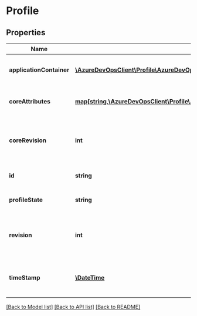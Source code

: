 # Profile

## Properties
Name | Type | Description | Notes
------------ | ------------- | ------------- | -------------
**applicationContainer** | [**\AzureDevOpsClient\Profile\AzureDevOpsClient\Profile\Model\AttributesContainer**](AttributesContainer.md) | The attributes of this profile. | [optional] 
**coreAttributes** | [**map[string,\AzureDevOpsClient\Profile\AzureDevOpsClient\Profile\Model\CoreProfileAttribute]**](CoreProfileAttribute.md) | The core attributes of this profile. | [optional] 
**coreRevision** | **int** | The maximum revision number of any attribute. | [optional] 
**id** | **string** | The unique identifier of the profile. | [optional] 
**profileState** | **string** | The current state of the profile. | [optional] 
**revision** | **int** | The maximum revision number of any attribute. | [optional] 
**timeStamp** | [**\DateTime**](\DateTime.md) | The time at which this profile was last changed. | [optional] 

[[Back to Model list]](../README.md#documentation-for-models) [[Back to API list]](../README.md#documentation-for-api-endpoints) [[Back to README]](../README.md)


